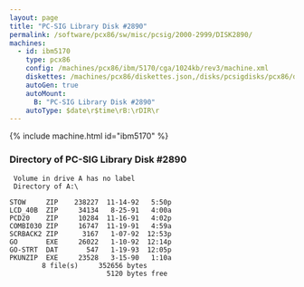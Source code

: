 ```yaml
---
layout: page
title: "PC-SIG Library Disk #2890"
permalink: /software/pcx86/sw/misc/pcsig/2000-2999/DISK2890/
machines:
  - id: ibm5170
    type: pcx86
    config: /machines/pcx86/ibm/5170/cga/1024kb/rev3/machine.xml
    diskettes: /machines/pcx86/diskettes.json,/disks/pcsigdisks/pcx86/diskettes.json
    autoGen: true
    autoMount:
      B: "PC-SIG Library Disk #2890"
    autoType: $date\r$time\rB:\rDIR\r
---
```


{% include machine.html id="ibm5170" %}

### Directory of PC-SIG Library Disk #2890

     Volume in drive A has no label
     Directory of A:\

    STOW     ZIP    238227  11-14-92   5:50p
    LCD_40B  ZIP     34134   8-25-91   4:00a
    PCD20    ZIP     10284  11-16-91   4:02p
    COMBI030 ZIP     16747  11-19-91   4:59a
    SCRBACK2 ZIP      3167   1-07-92  12:53p
    GO       EXE     26022   1-10-92  12:14p
    GO-STRT  DAT       547   1-19-93  12:05p
    PKUNZIP  EXE     23528   3-15-90   1:10a
            8 file(s)     352656 bytes
                            5120 bytes free
